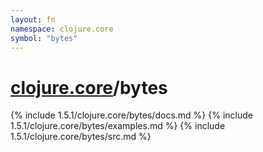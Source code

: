 ```yaml
---
layout: fn
namespace: clojure.core
symbol: "bytes"
---
```


# [clojure.core](../)/bytes

{% include 1.5.1/clojure.core/bytes/docs.md %}
{% include 1.5.1/clojure.core/bytes/examples.md %}
{% include 1.5.1/clojure.core/bytes/src.md %}


